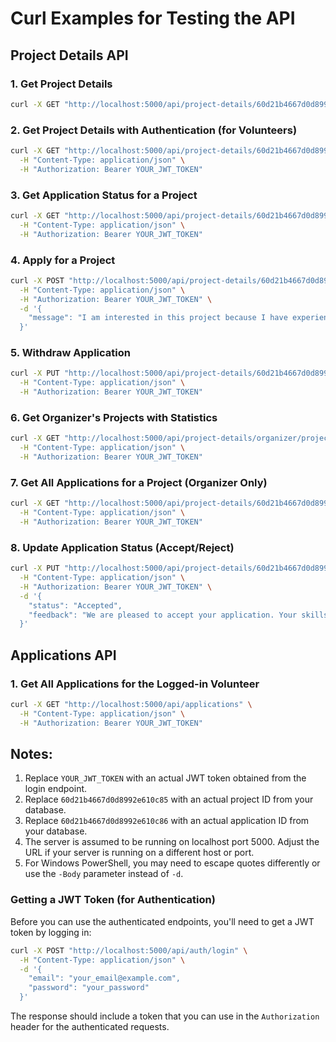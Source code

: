 # Curl Examples for Testing the API

## Project Details API

### 1. Get Project Details

```bash
curl -X GET "http://localhost:5000/api/project-details/60d21b4667d0d8992e610c85" -H "Content-Type: application/json"
```

### 2. Get Project Details with Authentication (for Volunteers)

```bash
curl -X GET "http://localhost:5000/api/project-details/60d21b4667d0d8992e610c85" \
  -H "Content-Type: application/json" \
  -H "Authorization: Bearer YOUR_JWT_TOKEN"
```

### 3. Get Application Status for a Project

```bash
curl -X GET "http://localhost:5000/api/project-details/60d21b4667d0d8992e610c85/application-status" \
  -H "Content-Type: application/json" \
  -H "Authorization: Bearer YOUR_JWT_TOKEN"
```

### 4. Apply for a Project

```bash
curl -X POST "http://localhost:5000/api/project-details/60d21b4667d0d8992e610c85/apply" \
  -H "Content-Type: application/json" \
  -H "Authorization: Bearer YOUR_JWT_TOKEN" \
  -d '{
    "message": "I am interested in this project because I have experience in web development and I would like to contribute to this cause."
  }'
```

### 5. Withdraw Application

```bash
curl -X PUT "http://localhost:5000/api/project-details/60d21b4667d0d8992e610c85/withdraw" \
  -H "Content-Type: application/json" \
  -H "Authorization: Bearer YOUR_JWT_TOKEN"
```

### 6. Get Organizer's Projects with Statistics

```bash
curl -X GET "http://localhost:5000/api/project-details/organizer/projects" \
  -H "Content-Type: application/json" \
  -H "Authorization: Bearer YOUR_JWT_TOKEN"
```

### 7. Get All Applications for a Project (Organizer Only)

```bash
curl -X GET "http://localhost:5000/api/project-details/60d21b4667d0d8992e610c85/applications" \
  -H "Content-Type: application/json" \
  -H "Authorization: Bearer YOUR_JWT_TOKEN"
```

### 8. Update Application Status (Accept/Reject)

```bash
curl -X PUT "http://localhost:5000/api/project-details/60d21b4667d0d8992e610c85/applications/60d21b4667d0d8992e610c86" \
  -H "Content-Type: application/json" \
  -H "Authorization: Bearer YOUR_JWT_TOKEN" \
  -d '{
    "status": "Accepted",
    "feedback": "We are pleased to accept your application. Your skills match our requirements perfectly."
  }'
```

## Applications API

### 1. Get All Applications for the Logged-in Volunteer

```bash
curl -X GET "http://localhost:5000/api/applications" \
  -H "Content-Type: application/json" \
  -H "Authorization: Bearer YOUR_JWT_TOKEN"
```

## Notes:

1. Replace `YOUR_JWT_TOKEN` with an actual JWT token obtained from the login endpoint.
2. Replace `60d21b4667d0d8992e610c85` with an actual project ID from your database.
3. Replace `60d21b4667d0d8992e610c86` with an actual application ID from your database.
4. The server is assumed to be running on localhost port 5000. Adjust the URL if your server is running on a different host or port.
5. For Windows PowerShell, you may need to escape quotes differently or use the `-Body` parameter instead of `-d`.

### Getting a JWT Token (for Authentication)

Before you can use the authenticated endpoints, you'll need to get a JWT token by logging in:

```bash
curl -X POST "http://localhost:5000/api/auth/login" \
  -H "Content-Type: application/json" \
  -d '{
    "email": "your_email@example.com",
    "password": "your_password"
  }'
```

The response should include a token that you can use in the `Authorization` header for the authenticated requests.
